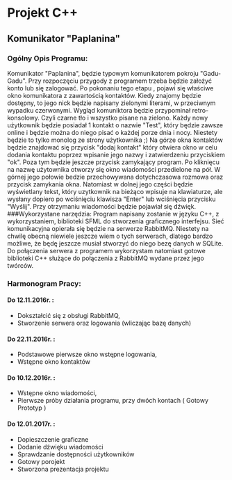# Projekt C++ 
## Komunikator "Paplanina"
### Ogólny Opis Programu:
  Komunikator "Paplanina", będzie typowym komunikatorem pokroju "Gadu-Gadu". Przy rozpoczęciu przygody z programem trzeba będzie założyć konto lub się zalogować. Po pokonaniu tego etapu , pojawi się właściwe okno komunikatora z zawartością kontaktów. Kiedy znajomy będzie dostępny, to jego nick będzie napisany zielonymi literami, w przeciwnym wypadku czerwonymi. Wygląd komuniktora będzie przypominał retro-konsolowy. Czyli czarne tło i wszystko pisane na zielono. Każdy nowy użytkownik będzie posiadał 1 kontakt o nazwie "Test", który będzie zawsze online i będzie można do niego pisać o każdej porze dnia i nocy. Niestety będzie to tylko monolog ze strony użytkownika ;) Na górze okna kontaktów będzie znajdować się przycisk "dodaj kontakt" który otwiera okno w celu dodania kontaktu poprzez wpisanie jego nazwy i zatwierdzeniu przyciskiem "ok". Poza tym będzie jeszcze przycisk zamykający program. Po kliknięcu na nazwę użytownika otworzy się okno wiadomości przedielone na pół. W górnej jego połowie bedzie przechowywana dotychczasowa rozmowa oraz przycisk zamykania okna. Natomiast w dolnej jego części będzie wyświetlany tekst, który uzytkownik na bieżąco wpisuje na klawiaturze, ale wysłany dopiero po wciśnięciu klawisza "Enter" lub wciśnięcia przycisku "Wyślij". Przy otrzymaniu wiadomości będzie pojawiał się dźwięk.
###Wykorzystane narzędzia:
  Program napisany zostanie w języku C++, z wykorzystaniem, biblioteki SFML do stworzenia graficznego interfejsu. Sieć komunikacyjna opierała się będzie na serwerze RabbitMQ. Niestety na chwilę obecną niewiele jeszcze wiem o tych serwerach, dlatego bardzo możliwe, że będę jeszcze musiał stworzyć do niego bezę danych w SQLite. Do połączenia serwera z programem wykorzystam natomiast gotowe biblioteki C++ służące do połączenia z RabbitMQ wydane przez jego twórców.

### Harmonogram Pracy:
#### Do 12.11.2016r. :
* Dokształcić się z obsługi RabbitMQ,
* Stworzenie serwera oraz logowania (wliczając bazę danych)

#### Do 22.11.2016r. :
* Podstawowe pierwsze okno wstępne logowania,
* Wstępne okno kontaktów

#### Do 10.12.2016r. :
* Wstępne okno wiadomości,
* Pierwsze próby działania programu, przy dwóch kontach ( Gotowy Prototyp )

#### Do 12.01.2017r. :
* Dopieszczenie graficzne
* Dodanie dźwięku wiadomości
* Sprawdzanie dostępności użytkowników
* Gotowy porojekt
* Stworzona prezentacja projektu 
